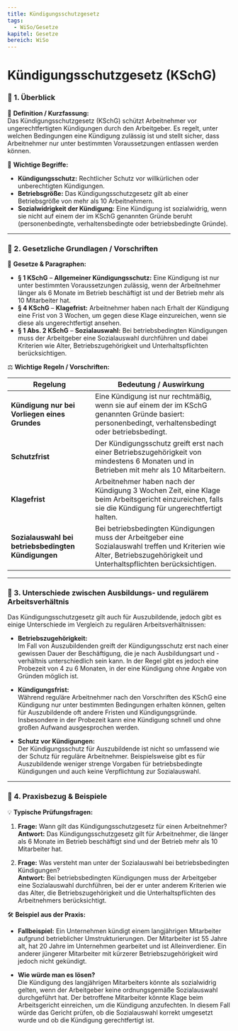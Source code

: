 ```yaml
---
title: Kündigungsschutzgesetz
tags:
  - WiSo/Gesetze
kapitel: Gesetze
bereich: WiSo
---
```

# Kündigungsschutzgesetz (KSchG)

### 🔹 1. **Überblick**

📖 **Definition / Kurzfassung:**  
Das Kündigungsschutzgesetz (KSchG) schützt Arbeitnehmer vor ungerechtfertigten Kündigungen durch den Arbeitgeber. Es regelt, unter welchen Bedingungen eine Kündigung zulässig ist und stellt sicher, dass Arbeitnehmer nur unter bestimmten Voraussetzungen entlassen werden können.

🔑 **Wichtige Begriffe:**

- **Kündigungsschutz:** Rechtlicher Schutz vor willkürlichen oder unberechtigten Kündigungen.
- **Betriebsgröße:** Das Kündigungsschutzgesetz gilt ab einer Betriebsgröße von mehr als 10 Arbeitnehmern.
- **Sozialwidrigkeit der Kündigung:** Eine Kündigung ist sozialwidrig, wenn sie nicht auf einem der im KSchG genannten Gründe beruht (personenbedingte, verhaltensbedingte oder betriebsbedingte Gründe).

---

### 🔹 2. **Gesetzliche Grundlagen / Vorschriften**

📜 **Gesetze & Paragraphen:**

- **§ 1 KSchG** – **Allgemeiner Kündigungsschutz:** Eine Kündigung ist nur unter bestimmten Voraussetzungen zulässig, wenn der Arbeitnehmer länger als 6 Monate im Betrieb beschäftigt ist und der Betrieb mehr als 10 Mitarbeiter hat.
- **§ 4 KSchG** – **Klagefrist:** Arbeitnehmer haben nach Erhalt der Kündigung eine Frist von 3 Wochen, um gegen diese Klage einzureichen, wenn sie diese als ungerechtfertigt ansehen.
- **§ 1 Abs. 2 KSchG** – **Sozialauswahl:** Bei betriebsbedingten Kündigungen muss der Arbeitgeber eine Sozialauswahl durchführen und dabei Kriterien wie Alter, Betriebszugehörigkeit und Unterhaltspflichten berücksichtigen.

⚖️ **Wichtige Regeln / Vorschriften:**

|**Regelung**|**Bedeutung / Auswirkung**|
|---|---|
|**Kündigung nur bei Vorliegen eines Grundes**|Eine Kündigung ist nur rechtmäßig, wenn sie auf einem der im KSchG genannten Gründe basiert: personenbedingt, verhaltensbedingt oder betriebsbedingt.|
|**Schutzfrist**|Der Kündigungsschutz greift erst nach einer Betriebszugehörigkeit von mindestens 6 Monaten und in Betrieben mit mehr als 10 Mitarbeitern.|
|**Klagefrist**|Arbeitnehmer haben nach der Kündigung 3 Wochen Zeit, eine Klage beim Arbeitsgericht einzureichen, falls sie die Kündigung für ungerechtfertigt halten.|
|**Sozialauswahl bei betriebsbedingten Kündigungen**|Bei betriebsbedingten Kündigungen muss der Arbeitgeber eine Sozialauswahl treffen und Kriterien wie Alter, Betriebszugehörigkeit und Unterhaltspflichten berücksichtigen.|

---

### 🔹 3. **Unterschiede zwischen Ausbildungs- und regulärem Arbeitsverhältnis**

Das Kündigungsschutzgesetz gilt auch für Auszubildende, jedoch gibt es einige Unterschiede im Vergleich zu regulären Arbeitsverhältnissen:

- **Betriebszugehörigkeit:**  
    Im Fall von Auszubildenden greift der Kündigungsschutz erst nach einer gewissen Dauer der Beschäftigung, die je nach Ausbildungsart und -verhältnis unterschiedlich sein kann. In der Regel gibt es jedoch eine Probezeit von 4 zu 6 Monaten, in der eine Kündigung ohne Angabe von Gründen möglich ist.
    
- **Kündigungsfrist:**  
    Während reguläre Arbeitnehmer nach den Vorschriften des KSchG eine Kündigung nur unter bestimmten Bedingungen erhalten können, gelten für Auszubildende oft andere Fristen und Kündigungsgründe. Insbesondere in der Probezeit kann eine Kündigung schnell und ohne großen Aufwand ausgesprochen werden.
    
- **Schutz vor Kündigungen:**  
    Der Kündigungsschutz für Auszubildende ist nicht so umfassend wie der Schutz für reguläre Arbeitnehmer. Beispielsweise gibt es für Auszubildende weniger strenge Vorgaben für betriebsbedingte Kündigungen und auch keine Verpflichtung zur Sozialauswahl.
    

---

### 🔹 4. **Praxisbezug & Beispiele**

💡 **Typische Prüfungsfragen:**

1. **Frage:** Wann gilt das Kündigungsschutzgesetz für einen Arbeitnehmer?  
    **Antwort:** Das Kündigungsschutzgesetz gilt für Arbeitnehmer, die länger als 6 Monate im Betrieb beschäftigt sind und der Betrieb mehr als 10 Mitarbeiter hat.
    
2. **Frage:** Was versteht man unter der Sozialauswahl bei betriebsbedingten Kündigungen?  
    **Antwort:** Bei betriebsbedingten Kündigungen muss der Arbeitgeber eine Sozialauswahl durchführen, bei der er unter anderem Kriterien wie das Alter, die Betriebszugehörigkeit und die Unterhaltspflichten des Arbeitnehmers berücksichtigt.
    

🛠 **Beispiel aus der Praxis:**

- **Fallbeispiel:** Ein Unternehmen kündigt einem langjährigen Mitarbeiter aufgrund betrieblicher Umstrukturierungen. Der Mitarbeiter ist 55 Jahre alt, hat 20 Jahre im Unternehmen gearbeitet und ist Alleinverdiener. Ein anderer jüngerer Mitarbeiter mit kürzerer Betriebszugehörigkeit wird jedoch nicht gekündigt.
    
- **Wie würde man es lösen?**  
    Die Kündigung des langjährigen Mitarbeiters könnte als sozialwidrig gelten, wenn der Arbeitgeber keine ordnungsgemäße Sozialauswahl durchgeführt hat. Der betroffene Mitarbeiter könnte Klage beim Arbeitsgericht einreichen, um die Kündigung anzufechten. In diesem Fall würde das Gericht prüfen, ob die Sozialauswahl korrekt umgesetzt wurde und ob die Kündigung gerechtfertigt ist.
    